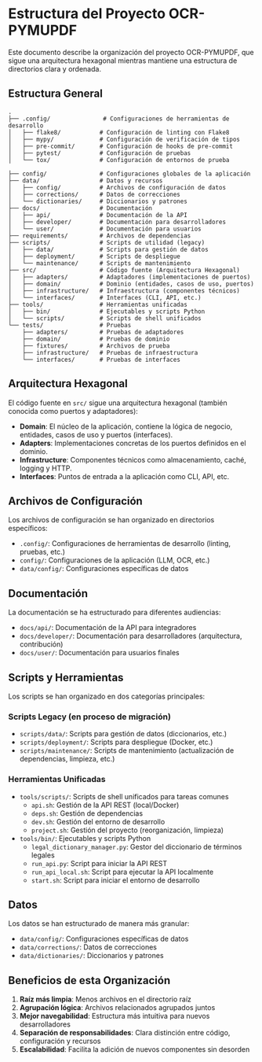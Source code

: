 # Estructura del Proyecto OCR-PYMUPDF

Este documento describe la organización del proyecto OCR-PYMUPDF, que sigue una arquitectura hexagonal mientras mantiene una estructura de directorios clara y ordenada.

## Estructura General

```
.
├── .config/               # Configuraciones de herramientas de desarrollo
│   ├── flake8/           # Configuración de linting con Flake8
│   ├── mypy/             # Configuración de verificación de tipos
│   ├── pre-commit/       # Configuración de hooks de pre-commit
│   ├── pytest/           # Configuración de pruebas
│   └── tox/              # Configuración de entornos de prueba

├── config/               # Configuraciones globales de la aplicación
├── data/                 # Datos y recursos
│   ├── config/           # Archivos de configuración de datos
│   ├── corrections/      # Datos de correcciones
│   └── dictionaries/     # Diccionarios y patrones
├── docs/                 # Documentación
│   ├── api/              # Documentación de la API
│   ├── developer/        # Documentación para desarrolladores
│   └── user/             # Documentación para usuarios
├── requirements/         # Archivos de dependencias
├── scripts/              # Scripts de utilidad (legacy)
│   ├── data/             # Scripts para gestión de datos
│   ├── deployment/       # Scripts de despliegue
│   └── maintenance/      # Scripts de mantenimiento
├── src/                  # Código fuente (Arquitectura Hexagonal)
│   ├── adapters/         # Adaptadores (implementaciones de puertos)
│   ├── domain/           # Dominio (entidades, casos de uso, puertos)
│   ├── infrastructure/   # Infraestructura (componentes técnicos)
│   └── interfaces/       # Interfaces (CLI, API, etc.)
├── tools/                # Herramientas unificadas
│   ├── bin/              # Ejecutables y scripts Python
│   └── scripts/          # Scripts de shell unificados
└── tests/                # Pruebas
    ├── adapters/         # Pruebas de adaptadores
    ├── domain/           # Pruebas de dominio
    ├── fixtures/         # Archivos de prueba
    ├── infrastructure/   # Pruebas de infraestructura
    └── interfaces/       # Pruebas de interfaces
```

## Arquitectura Hexagonal

El código fuente en `src/` sigue una arquitectura hexagonal (también conocida como puertos y adaptadores):

- **Domain**: El núcleo de la aplicación, contiene la lógica de negocio, entidades, casos de uso y puertos (interfaces).
- **Adapters**: Implementaciones concretas de los puertos definidos en el dominio.
- **Infrastructure**: Componentes técnicos como almacenamiento, caché, logging y HTTP.
- **Interfaces**: Puntos de entrada a la aplicación como CLI, API, etc.

## Archivos de Configuración

Los archivos de configuración se han organizado en directorios específicos:

- `.config/`: Configuraciones de herramientas de desarrollo (linting, pruebas, etc.)
- `config/`: Configuraciones de la aplicación (LLM, OCR, etc.)
- `data/config/`: Configuraciones específicas de datos

## Documentación

La documentación se ha estructurado para diferentes audiencias:

- `docs/api/`: Documentación de la API para integradores
- `docs/developer/`: Documentación para desarrolladores (arquitectura, contribución)
- `docs/user/`: Documentación para usuarios finales

## Scripts y Herramientas

Los scripts se han organizado en dos categorías principales:

### Scripts Legacy (en proceso de migración)

- `scripts/data/`: Scripts para gestión de datos (diccionarios, etc.)
- `scripts/deployment/`: Scripts para despliegue (Docker, etc.)
- `scripts/maintenance/`: Scripts de mantenimiento (actualización de dependencias, limpieza, etc.)

### Herramientas Unificadas

- `tools/scripts/`: Scripts de shell unificados para tareas comunes
  - `api.sh`: Gestión de la API REST (local/Docker)
  - `deps.sh`: Gestión de dependencias
  - `dev.sh`: Gestión del entorno de desarrollo
  - `project.sh`: Gestión del proyecto (reorganización, limpieza)
- `tools/bin/`: Ejecutables y scripts Python
  - `legal_dictionary_manager.py`: Gestor del diccionario de términos legales
  - `run_api.py`: Script para iniciar la API REST
  - `run_api_local.sh`: Script para ejecutar la API localmente
  - `start.sh`: Script para iniciar el entorno de desarrollo

## Datos

Los datos se han estructurado de manera más granular:

- `data/config/`: Configuraciones específicas de datos
- `data/corrections/`: Datos de correcciones
- `data/dictionaries/`: Diccionarios y patrones

## Beneficios de esta Organización

1. **Raíz más limpia**: Menos archivos en el directorio raíz
2. **Agrupación lógica**: Archivos relacionados agrupados juntos
3. **Mejor navegabilidad**: Estructura más intuitiva para nuevos desarrolladores
4. **Separación de responsabilidades**: Clara distinción entre código, configuración y recursos
5. **Escalabilidad**: Facilita la adición de nuevos componentes sin desorden